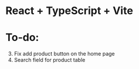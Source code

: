# React + TypeScript + Vite

# To-do:

3. Fix add product button on the home page
4. Search field for product table

